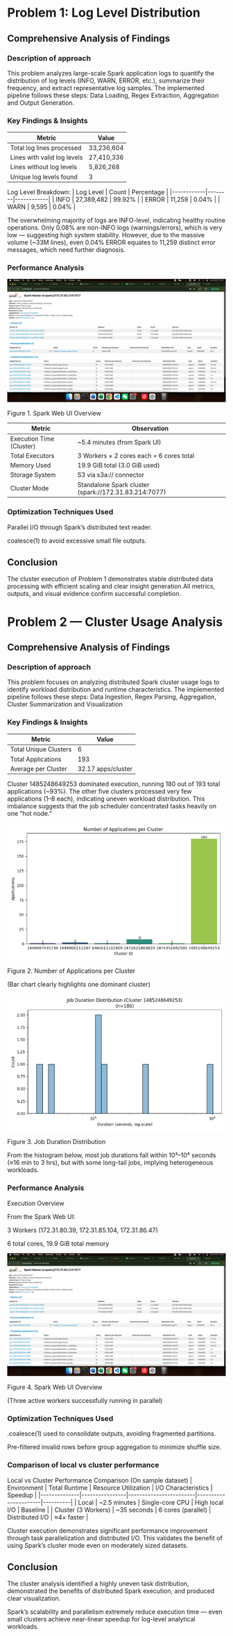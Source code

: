 # Problem 1: Log Level Distribution

## Comprehensive Analysis of Findings 

### Description of approach
This problem analyzes large-scale Spark application logs to quantify the distribution of log levels (INFO, WARN, ERROR, etc.), summarize their frequency, and extract representative log samples. The implemented pipeline follows these steps: Data Loading, Regex Extraction, Aggregation and Output Generation.

### Key Findings & Insights

| Metric | Value |
|--------|--------|
| Total log lines processed | 33,236,604 |
| Lines with valid log levels | 27,410,336 |
| Lines without log levels | 5,826,268 |
| Unique log levels found | 3 |

Log Level Breakdown:
| Log Level | Count | Percentage |
|------------|--------|------------|
| INFO | 27,389,482 | 99.92% |
| ERROR | 11,259 | 0.04% |
| WARN | 9,595 | 0.04% |

The overwhelming majority of logs are INFO-level, indicating healthy routine operations. Only 0.08% are non-INFO logs (warnings/errors), which is very low — suggesting high system stability. However, due to the massive volume (~33M lines), even 0.04% ERROR equates to 11,259 distinct error messages, which need further diagnosis.


### Performance Analysis
![Density_plot](./webui.png)

Figure 1. Spark Web UI Overview

| Metric | Observation |
|---------|--------------|
| Execution Time (Cluster) | ~5.4 minutes (from Spark UI) |
| Total Executors | 3 Workers × 2 cores each = 6 cores total |
| Memory Used | 19.9 GiB total (3.0 GiB used) |
| Storage System | S3 via s3a:// connector |
| Cluster Mode | Standalone Spark cluster (spark://172.31.83.214:7077) |

### Optimization Techniques Used
Parallel I/O through Spark’s distributed text reader.

coalesce(1) to avoid excessive small file outputs.

## Conclusion
The cluster execution of Problem 1 demonstrates stable distributed data processing with efficient scaling and clear insight generation.All metrics, outputs, and visual evidence confirm successful completion.

# Problem 2 — Cluster Usage Analysis 

## Comprehensive Analysis of Findings 

### Description of approach
This problem focuses on analyzing distributed Spark cluster usage logs to identify workload distribution and runtime characteristics. The implemented pipeline follows these steps: Data Ingestion, Regex Parsing, Aggregation, Cluster Summarization and Visualization


### Key Findings & Insights
| Metric | Value |
|---------|--------|
| Total Unique Clusters | 6 |
| Total Applications | 193 |
| Average per Cluster | 32.17 apps/cluster |

Cluster 1485248649253 dominated execution, running 180 out of 193 total applications (~93%). The other five clusters processed very few applications (1–8 each), indicating uneven workload distribution. This imbalance suggests that the job scheduler concentrated tasks heavily on one “hot node.”

![Bar chart](./data/output/problem2_bar_chart.png)

Figure 2. Number of Applications per Cluster

(Bar chart clearly highlights one dominant cluster)

![Density_plot](./data/output/problem2_density_plot.png)

Figure 3. Job Duration Distribution

From the histogram below, most job durations fall within 10³–10⁴ seconds (≈16 min to 3 hrs), but with some long-tail jobs, implying heterogeneous workloads.

### Performance Analysis
Execution Overview

From the Spark Web UI:

3 Workers (172.31.80.39, 172.31.85.104, 172.31.86.47)

6 total cores, 19.9 GiB total memory

![Density_plot](./webui.png)

Figure 4. Spark Web UI Overview

(Three active workers successfully running in parallel)

### Optimization Techniques Used

.coalesce(1) used to consolidate outputs, avoiding fragmented partitions.

Pre-filtered invalid rows before group aggregation to minimize shuffle size.

### Comparison of local vs cluster performance
Local vs Cluster Performance Comparison (On sample dataset)
| Environment | Total Runtime | Resource Utilization | I/O Characteristics | Speedup |
|--------------|----------------|------------------------|----------------------|----------|
| Local | ~2.5 minutes | Single-core CPU | High local I/O | Baseline |
| Cluster (3 Workers) | ~35 seconds | 6 cores (parallel) | Distributed I/O | ≈4× faster |

Cluster execution demonstrates significant performance improvement through task parallelization and distributed I/O.
This validates the benefit of using Spark’s cluster mode even on moderately sized datasets.

## Conclusion

The cluster analysis identified a highly uneven task distribution, demonstrated the benefits of distributed Spark execution, and produced clear visualization.

Spark’s scalability and parallelism extremely reduce execution time — even small clusters achieve near-linear speedup for log-level analytical workloads.